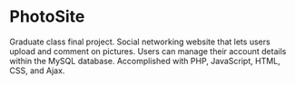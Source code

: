 # PhotoSite
Graduate class final project. Social networking website that lets users upload and comment on pictures. Users can manage their account details within the MySQL database. Accomplished with PHP, JavaScript, HTML, CSS, and Ajax.
